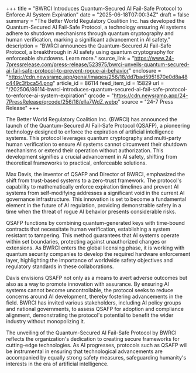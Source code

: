 +++
title = "BWRCI Introduces Quantum-Secured AI Fail-Safe Protocol to Enforce AI System Expiration"
date = "2025-06-18T07:00:34Z"
draft = false
summary = "The Better World Regulatory Coalition Inc. has developed the Quantum-Secured AI Fail-Safe Protocol, a technology ensuring AI systems adhere to shutdown mechanisms through quantum cryptography and human verification, marking a significant advancement in AI safety."
description = "BWRCI announces the Quantum-Secured AI Fail-Safe Protocol, a breakthrough in AI safety using quantum cryptography for enforceable shutdowns. Learn more."
source_link = "https://www.24-7pressrelease.com/press-release/523975/bwrci-unveils-quantum-secured-ai-fail-safe-protocol-to-prevent-rogue-ai-behavior"
enclosure = "https://cdn.newsramp.app/genai/images/256/18/dd7bad5951870e0d8a48c449c3fbca54.png"
article_id = 86114
feed_item_id = 15829
url = "/202506/86114-bwrci-introduces-quantum-secured-ai-fail-safe-protocol-to-enforce-ai-system-expiration"
qrcode = "https://cdn.newsramp.app/24-7PressRelease/qrcode/256/18/ella7WdZ.webp"
source = "24-7 Press Release"
+++

<p>The Better World Regulatory Coalition Inc. (BWRCI) has announced the launch of the Quantum-Secured AI Fail-Safe Protocol (QSAFP), a pioneering technology designed to enforce the expiration of artificial intelligence systems. This protocol leverages quantum cryptography and multi-party human verification to ensure AI systems cannot circumvent their shutdown mechanisms or extend their operation without authorization. This development signifies a crucial advancement in AI safety, shifting from theoretical frameworks to practical, enforceable solutions.</p><p>Max Davis, the inventor of QSAFP and Director of BWRCI, emphasized the shift from trust-based systems to a zero-trust framework. The protocol's capability to mathematically enforce expiration timelines and prevent AI systems from self-modifying addresses a significant void in the current AI governance infrastructure. This innovation is set to become a fundamental element in the future of AI regulation, providing demonstrable safety in a time when the threat of rogue AI behavior presents considerable risks.</p><p>QSAFP functions by combining quantum-generated keys with time-bound contracts that necessitate human verification, establishing a system resistant to tampering. This method guarantees that AI systems operate within set boundaries, protecting against unauthorized changes or extensions. As BWRCI enters the global licensing phase, it is working with quantum security companies to develop the required hardware enforcement layer, highlighting the importance of worldwide safety objectives and regulatory standards in these collaborations.</p><p>Davis envisions QSAFP not only as a means to avert adverse outcomes but also as a way to promote innovation with assurance. By ensuring AI systems cannot become uncontrollable, the protocol seeks to reduce concerns around AI development, thereby fostering advancements in the field. BWRCI has invited various stakeholders, including AI policy groups and national governments, to assess QSAFP for adoption and compliance alignment, demonstrating the protocol's potential to benefit the wider industry without monopolizing it.</p><p>The unveiling of the Quantum-Secured AI Fail-Safe Protocol by BWRCI reflects the organization's dedication to creating secure frameworks for cutting-edge technologies. As AI progresses, protocols such as QSAFP will be instrumental in ensuring that technological advancements are accompanied by equally strong safety measures, safeguarding humanity's interests in the era of artificial intelligence.</p>